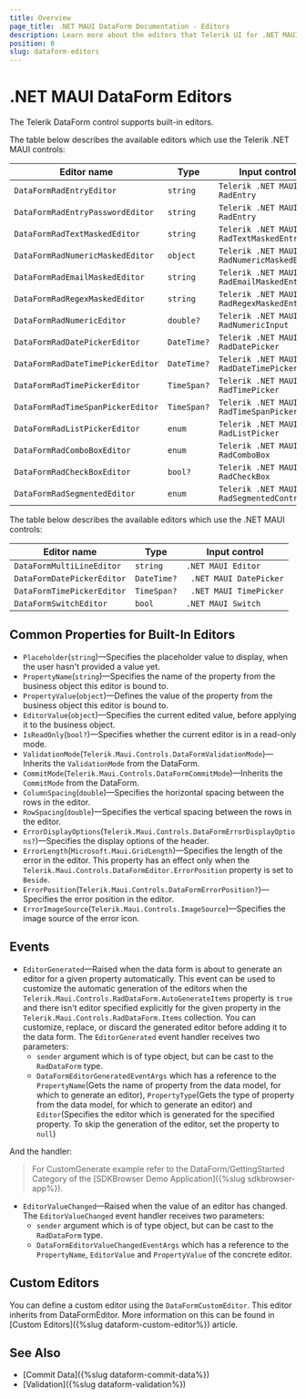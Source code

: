 ```yaml
---
title: Overview
page_title: .NET MAUI DataForm Documentation - Editors
description: Learn more about the editors that Telerik UI for .NET MAUI DataForm control provides.
position: 0
slug: dataform-editors
---
```


# .NET MAUI DataForm Editors

The Telerik DataForm control supports built-in editors.

The table below describes the available editors which use the Telerik .NET MAUI controls:

| Editor name 		 | Type | Input control |
|--------------------|------------|-------|
| `DataFormRadEntryEditor` 		 | `string` | `Telerik .NET MAUI RadEntry` |
| `DataFormRadEntryPasswordEditor` 		 | `string` | `Telerik .NET MAUI RadEntry` |
| `DataFormRadTextMaskedEditor` 		 | `string` | `Telerik .NET MAUI RadTextMaskedEntry` |
| `DataFormRadNumericMaskedEditor` 		| `object` | `Telerik .NET MAUI RadNumericMaskedEntry` |
| `DataFormRadEmailMaskedEditor` 		 | `string` | `Telerik .NET MAUI RadEmailMaskedEntry` |
| `DataFormRadRegexMaskedEditor` 		 | `string` | `Telerik .NET MAUI RadRegexMaskedEntry` |
| `DataFormRadNumericEditor` 		 | `double?` | `Telerik .NET MAUI RadNumericInput` |
| `DataFormRadDatePickerEditor`	 | `DateTime?` | `Telerik .NET MAUI RadDatePicker` |
| `DataFormRadDateTimePickerEditor`		| `DateTime?` | `Telerik .NET MAUI RadDateTimePicker` |
| `DataFormRadTimePickerEditor`		| `TimeSpan?` | `Telerik .NET MAUI RadTimePicker` |
| `DataFormRadTimeSpanPickerEditor` 	 | `TimeSpan?` | `Telerik .NET MAUI RadTimeSpanPicker` |
| `DataFormRadListPickerEditor`     | `enum` | `Telerik .NET MAUI RadListPicker` |
| `DataFormRadComboBoxEditor`		 | `enum` | `Telerik .NET MAUI RadComboBox` |
| `DataFormRadCheckBoxEditor`		 | `bool?` | `Telerik .NET MAUI RadCheckBox` |
| `DataFormRadSegmentedEditor`		 | `enum` | `Telerik .NET MAUI RadSegmentedControl` |


The table below describes the available editors which use the .NET MAUI controls:

| Editor name 		 | Type | Input control |
|--------------------|------------|-------|
| `DataFormMultiLineEditor` 		 | `string` | `.NET MAUI Editor` |
| `DataFormDatePickerEditor`	 | `DateTime?` | ` .NET MAUI DatePicker` |
| `DataFormTimePickerEditor`		| `TimeSpan?` | ` .NET MAUI TimePicker` |
| `DataFormSwitchEditor`		 | `bool` | `.NET MAUI Switch` |

## Common Properties for Built-In Editors

* `Placeholder`(`string`)&mdash;Specifies the placeholder value to display, when the user hasn't provided a value yet.
* `PropertyName`(`string`)&mdash;Specifies the name of the property from the business object this editor is bound to.
* `PropertyValue`(`object`)&mdash;Defines the value of the property from the business object this editor is bound to.
* `EditorValue`(`object`)&mdash;Specifies the current edited value, before applying it to the business object.
* `IsReadOnly`(`bool?`)&mdash;Specifies whether the current editor is in a read-only mode.
* `ValidationMode`(`Telerik.Maui.Controls.DataFormValidationMode`)&mdash;Inherits the `ValidationMode` from the DataForm.
* `CommitMode`(`Telerik.Maui.Controls.DataFormCommitMode`)&mdash;Inherits the `CommitMode` from the DataForm.
* `ColumnSpacing`(`double`)&mdash;Specifies the horizontal spacing between the rows in the editor.
* `RowSpacing`(`double`)&mdash;Specifies the vertical spacing between the rows in the editor.
* `ErrorDisplayOptions`(`Telerik.Maui.Controls.DataFormErrorDisplayOptions?`)&mdash;Specifies the display options of the header.
* `ErrorLength`(`Microsoft.Maui.GridLength`)&mdash;Specifies the length of the error in the editor. This property has an effect only when the `Telerik.Maui.Controls.DataFormEditor.ErrorPosition` property is set to `Beside`.
* `ErrorPosition`(`Telerik.Maui.Controls.DataFormErrorPosition?`)&mdash;Specifies the error position in the editor.
* `ErrorImageSource`(`Telerik.Maui.Controls.ImageSource`)&mdash;Specifies the image source of the error icon.

## Events

* `EditorGenerated`&mdash;Raised when the data form is about to generate an editor for a given property automatically. 
This event can be used to customize the automatic generation of the editors when the `Telerik.Maui.Controls.RadDataForm.AutoGenerateItems` property is `true` and there isn't editor specified explicitly for the given property in the `Telerik.Maui.Controls.RadDataForm.Items` collection. 
You can customize, replace, or discard the generated editor before adding it to the data form. The `EditorGenerated` event handler receives two parameters:
	* `sender` argument which is of type object, but can be cast to the `RadDataForm` type.
	* `DataFormEditorGeneratedEventArgs` which has a reference to the `PropertyName`(Gets the name of property from the data model, for which to generate an editor), `PropertyType`(Gets the type of property from the data model, for which to generate an editor) and `Editor`(Specifies the editor which is generated for the specified property. To skip the generation of the editor, set the property to `null`)

<snippet id='dataform-editorgenerated-event'/>

And the handler:

<snippet id='dataform-oneditors-generated'/>

> For CustomGenerate example refer to the DataForm/GettingStarted Category of the [SDKBrowser Demo Application]({%slug sdkbrowser-app%}).

* `EditorValueChanged`&mdash;Raised when the value of an editor has changed. The `EditorValueChanged` event handler receives two parameters:
	* `sender` argument which is of type object, but can be cast to the `RadDataForm` type.
	* `DataFormEditorValueChangedEventArgs` which has a reference to the `PropertyName`, `EditorValue` and `PropertyValue` of the concrete editor.

## Custom Editors

You can define a custom editor using the `DataFormCustomEditor`. This editor inherits from DataFormEditor. More information on this can be found in [Custom Editors]({%slug dataform-custom-editor%}) article.

## See Also

- [Commit Data]({%slug dataform-commit-data%})
- [Validation]({%slug dataform-validation%})